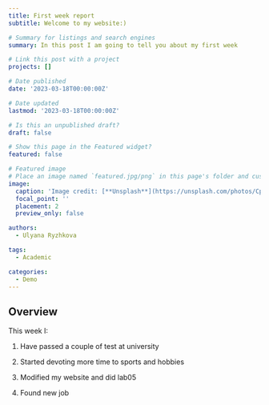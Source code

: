 ```yaml
---
title: First week report
subtitle: Welcome to my website:)

# Summary for listings and search engines
summary: In this post I am going to tell you about my first week

# Link this post with a project
projects: []

# Date published
date: '2023-03-18T00:00:00Z'

# Date updated
lastmod: '2023-03-18T00:00:00Z'

# Is this an unpublished draft?
draft: false

# Show this page in the Featured widget?
featured: false

# Featured image
# Place an image named `featured.jpg/png` in this page's folder and customize its options here.
image:
  caption: 'Image credit: [**Unsplash**](https://unsplash.com/photos/CpkOjOcXdUY)'
  focal_point: ''
  placement: 2
  preview_only: false

authors:
  - Ulyana Ryzhkova

tags:
  - Academic

categories:
  - Demo
---
```



## Overview

This week I:

1. Have passed a couple of test at university

2. Started devoting more time to sports and hobbies

3. Modified my website and did lab05

4. Found new job


